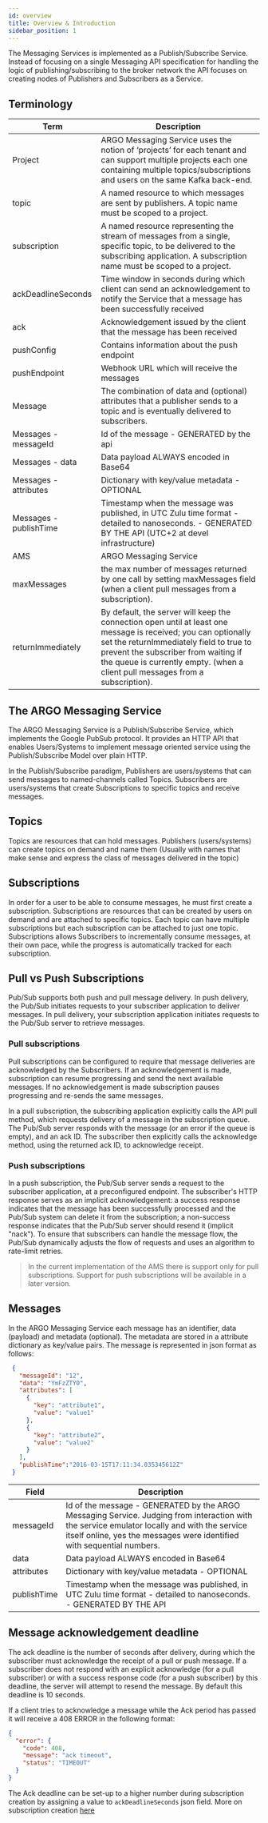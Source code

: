 ```yaml
---
id: overview
title: Overview & Introduction
sidebar_position: 1
---
```


The Messaging Services is implemented as a Publish/Subscribe Service. Instead of focusing on a single Messaging API specification for handling the logic of publishing/subscribing to the broker network the API focuses on creating nodes of Publishers and Subscribers as a Service.


## Terminology

Term | Description
-----| --------------
Project | ARGO Messaging Service uses the notion of ‘projects’ for each tenant and can support multiple projects each one containing multiple topics/subscriptions and users on the same Kafka back-end.
topic |A named resource to which messages are sent by publishers. A topic name must be scoped to a project.
subscription | A named resource representing the stream of messages from a single, specific topic, to be delivered to the subscribing application. A subscription name  must be scoped to a project.
ackDeadlineSeconds | Time window in seconds during which client can send an acknowledgement to notify the Service that a message has been successfully received
ack | Acknowledgement issued by the client that the message has been received
pushConfig |Contains information about the push endpoint
pushEndpoint | Webhook URL which will receive the messages
Message | The combination of data and (optional) attributes that a publisher sends to a topic and is eventually delivered to subscribers.
Messages - messageId | Id of the message - GENERATED by the api
Messages - data | Data payload ALWAYS encoded in Base64
Messages - attributes | Dictionary with key/value metadata - OPTIONAL
Messages - publishTime | Timestamp when the message was published, in UTC Zulu time format - detailed to nanoseconds. - GENERATED BY THE API (UTC+2 at devel infrastructure)
AMS | ARGO Messaging Service
maxMessages| the max number of messages returned by one call by setting maxMessages field (when a client pull messages from a subscription).
returnImmediately| By default, the server will keep the connection open until at least one message is received; you can optionally set the returnImmediately field to true to prevent the subscriber from waiting if the queue is currently empty. (when a client pull messages from a subscription).


## The ARGO Messaging Service
The ARGO Messaging Service is a Publish/Subscribe Service, which implements the Google PubSub protocol. It provides an HTTP API that enables Users/Systems to implement message oriented service using the Publish/Subscribe Model over plain HTTP.

In the Publish/Subscribe paradigm, Publishers are users/systems that can send messages to named-channels called Topics. Subscribers are users/systems that create Subscriptions to specific topics and receive messages.


## Topics
Topics are resources that can hold messages. Publishers (users/systems) can create topics on demand and name them (Usually with names that make sense and express the class of messages delivered in the topic)

## Subscriptions
In order for a user to be able to consume messages, he must first create a subscription. Subscriptions are resources that can be created by users   on demand and are attached to specific topics. Each topic can have multiple subscriptions but each subscription can be attached to just one topic. Subscriptions allows Subscribers to incrementally consume messages, at their own pace, while the progress is automatically tracked for each subscription.

## Pull vs Push Subscriptions
Pub/Sub supports both push and pull message delivery. In push delivery, the Pub/Sub initiates requests to your subscriber application to deliver messages. In pull delivery, your subscription application initiates requests to the Pub/Sub server to retrieve messages.

### Pull subscriptions

Pull subscriptions can be configured to require that message deliveries are acknowledged by the Subscribers. If an acknowledgement is made, subscription can resume progressing and send the next available messages. If no acknowledgement is made subscription pauses progressing and re-sends the same messages.

In a pull subscription, the subscribing application explicitly calls the API pull method, which requests delivery of a message in the subscription queue. The Pub/Sub server responds with the message (or an error if the queue is empty), and an ack ID. The subscriber then explicitly calls the acknowledge method, using the returned ack ID, to acknowledge receipt.


### Push subscriptions
In a push subscription, the Pub/Sub server sends a request to the subscriber application, at a preconfigured endpoint. The subscriber's HTTP response serves as an implicit acknowledgement: a success response indicates that the message has been successfully processed and the Pub/Sub system can delete it from the subscription; a non-success response indicates that the Pub/Sub server should resend it (implicit "nack"). To ensure that subscribers can handle the message flow, the Pub/Sub dynamically adjusts the flow of requests and uses an algorithm to rate-limit retries.


> In the current implementation of the AMS there is support only for pull subscriptions.
> Support for push subscriptions will be available in a later version.

## Messages

In the ARGO Messaging Service each message has an identifier, data (payload) and metadata (optional). The metadata are stored in a attribute dictionary as key/value pairs. The message is represented in json format as follows:

```json
 {
   "messageId": "12",
   "data": "YmFzZTY0",
   "attributes": [
     {
       "key": "attribute1",
       "value": "value1"
     },
     {
       "key": "attribute2",
       "value": "value2"
     }
   ],
   "publishTime":"2016-03-15T17:11:34.035345612Z"  
 }
```


Field | Description
----- | -----------
messageId |  Id of the message - GENERATED by the ARGO Messaging Service. Judging from interaction with the service emulator locally and with the service itself online, yes the messages were identified with sequential numbers.
data |  Data payload ALWAYS encoded in Base64
attributes |  Dictionary with key/value metadata - OPTIONAL
publishTime |  Timestamp when the message was published, in UTC Zulu time format - detailed to nanoseconds. - GENERATED BY THE API


## Message acknowledgement deadline
The ack deadline is the number of seconds after delivery, during which the subscriber must acknowledge the receipt of a pull or push message. If a subscriber does not respond with an explicit acknowledge (for a pull subscriber) or with a success response code (for a push subscriber) by this deadline, the server will attempt to resend the message. By default this deadline is 10 seconds.

If a client tries to acknowledge a message while the Ack period has passed it will receive a 408 ERROR in the following format:
```json
{
  "error": {
    "code": 408,
    "message": "ack timeout",
    "status": "TIMEOUT"
  }
}
```

The Ack deadline can be set-up to a higher number during subscription creation by assigning a value to `ackDeadlineSeconds` json field. More on subscription creation [here](/api_advanced/api_subs.md)
